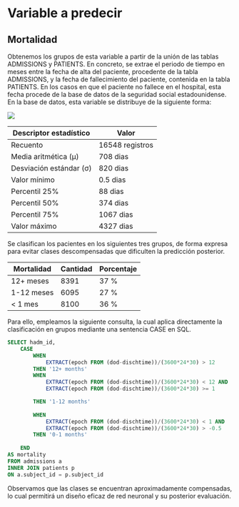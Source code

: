 # Variable a predecir

## Mortalidad

Obtenemos los grupos de esta variable a partir de la unión de las tablas ADMISSIONS y PATIENTS. En concreto, se extrae el periodo de tiempo en meses entre la fecha de alta del paciente, procedente de la tabla ADMISSIONS, y la fecha de fallecimiento del paciente, contenida en la tabla PATIENTS. En los casos en que el paciente no fallece en el hospital, esta fecha procede de la base de datos de la seguridad social estadounidense. En la base de datos, esta variable se distribuye de la siguiente forma:

![](C:\mimic-iii-project\plots\Labels\expire_days.png)



| Descriptor estadístico  | Valor           |
| ----------------------- | --------------- |
| Recuento                | 16548 registros |
| Media aritmética (μ)    | 708 dias        |
| Desviación estándar (σ) | 820 dias        |
| Valor mínimo            | 0.5 dias        |
| Percentil 25%           | 88 dias         |
| Percentil 50%           | 374 dias        |
| Percentil 75%           | 1067 dias       |
| Valor máximo            | 4327 dias       |

Se clasifican los pacientes en los siguientes tres grupos, de forma expresa para evitar clases descompensadas que dificulten la predicción posterior. 

| Mortalidad | Cantidad | Porcentaje |
| ---------- | -------- | ---------- |
| 12+ meses  | 8391     | 37 %       |
| 1-12 meses | 6095     | 27 %       |
| < 1 mes    | 8100     | 36 %       |

Para ello, empleamos la siguiente consulta, la cual aplica directamente la clasificación en grupos mediante una sentencia CASE en SQL. 

``` sql
SELECT hadm_id,
	CASE
		WHEN
    		EXTRACT(epoch FROM (dod-dischtime))/(3600*24*30) > 12 
    	THEN '12+ months'
    	WHEN 
    		EXTRACT(epoch FROM (dod-dischtime))/(3600*24*30) < 12 AND
     		EXTRACT(epoch FROM (dod-dischtime))/(3600*24*30) >= 1

    	THEN '1-12 months'
    									
   		WHEN
    		EXTRACT(epoch FROM (dod-dischtime))/(3600*24*30) < 1 AND
    		EXTRACT(epoch FROM (dod-dischtime))/(3600*24*30) > -0.5
    	THEN '0-1 months'	
    									
    END
AS mortality
FROM admissions a
INNER JOIN patients p
ON a.subject_id = p.subject_id
```

Observamos que las clases se encuentran aproximadamente compensadas, lo cual permitirá un diseño eficaz de red neuronal y su posterior evaluación. 

